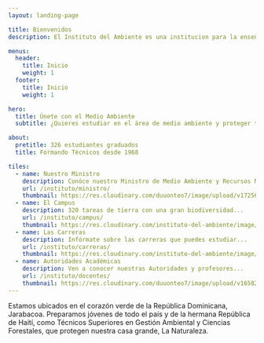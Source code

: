 ```yaml
---
layout: landing-page

title: Bienvenidos
description: El Instituto del Ambiente es una institucion para la enseñanza sobre el Medio Ambiente.

menus:
  header:
    title: Inicio
    weight: 1
  footer:
    title: Inicio
    weight: 1

hero:
  title: Únete con el Medio Ambiente
  subtitle: ¿Quieres estudiar en el área de medio ambiente y proteger tu mundo?<br>¡Empieza aquí!

about:
  pretitle: 326 estudiantes graduados
  title: Formando Técnicos desde 1968

tiles:
  - name: Nuestro Ministro
    description: Conóce nuestro Ministro de Medio Ambiente y Recursos Naturales
    url: /instituto/ministro/
    thumbnail: https://res.cloudinary.com/duuonteo7/image/upload/v1725660661/Paino-Henriquez-Ministro-824x1030_1.jpg
  - name: El Campus
    description: 320 tareas de tierra con una gran biodiversidad...
    url: /instituto/campus/
    thumbnail: https://res.cloudinary.com/instituto-del-ambiente/image/upload/pages/campus.jpg
  - name: Las Carreras
    description: Infórmate sobre las carreras que puedes estudiar...
    url: /instituto/carreras/
    thumbnail: https://res.cloudinary.com/instituto-del-ambiente/image/upload/pages/hombre-trabajando.jpg
  - name: Autoridades Académicas
    description: Ven a conocer nuestras Autoridades y profesores...
    url: /instituto/docentes/
    thumbnail: https://res.cloudinary.com/duuonteo7/image/upload/v1658234998/Nuevo%20MInistro%20Medio%20AMbiente/176378853_5361161333959045_1056867140924100199_n_1.jpg
---
```


Estamos ubicados en el corazón verde de la República Dominicana, Jarabacoa. Preparamos jóvenes de todo el país y de la hermana República de Haití, como Técnicos Superiores en Gestión Ambiental y Ciencias Forestales, que protegen nuestra casa grande, La Naturaleza.
